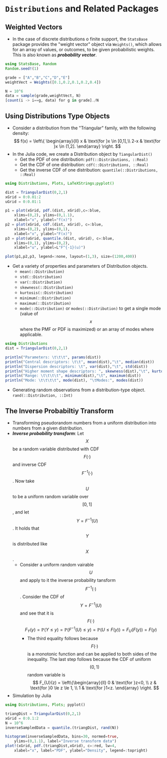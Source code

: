# `Distributions` and Related Packages
## Weighted Vectors
- In the case of discrete distributions o finite support, the `StatsBase` package provides the "weight vector" object via `Weights()`, which allows for an array of values, or outcomes, to be given probabilistic weights. This is also known as ***probability vector***.

```julia
using StatsBase, Random
Random.seed!(1)

grade = ["A","B","C","D","E"]
weightVect = Weights([0.1,0.2,0.1,0.2,0.4])

N = 10^6
data = sample(grade,weightVect, N)
[count(i -> i==g, data) for g in grade]./N
```

## Using Distributions Type Objects
- Consider a distribution from the "Triangular" family, with the following density:
$$
f(x) = \left\{
\begin{array}{ll}
x & \text{for }x \in [0,1],\\
2-x & \text{for }x \in (1,2].
\end{array}
\right.
$$
- In the Julia code, we create a Distribution object by `TiangularDist()`
  - Get the PDF of one distribution: `pdf(::Distributions, ::Real)`
  - Get the CDF of one distribution: `cdf(::Distributions, ::Real)`
  - Get the inverse CDF of one distribution: `quantile(::Distributions, ::Real)`

```julia
using Distributions, Plots, LaTeXStrings;pyplot()

dist = TriangularDist(0,2,1)
xGrid = 0:0.01:2
uGrid = 0:0.01:1

p1 = plot(xGrid, pdf.(dist, xGrid),c=:blue,
    xlims=(0,2), ylims=(0,1.1),
    xlabel="x", ylabel="f(x)")
p2 = plot(xGrid, cdf.(dist, xGrid), c=:blue,
    xlims=(0,2), ylims=(0,1),
    xlabel="x", ylabel="F(x)")
p3 = plot(uGrid, quantile.(dist, uGrid), c=:blue,
    xlims=(0,1), ylims=(0,2),
    xlabel="u", ylabel=L"F^{-1}(u)")

plot(p1,p2,p3, legend=:none, layout=(1,3), size=(1200,400))
```

- Get a variety of properties and parameters of Distribution objects.
  - `mean(::Distribution)`
  - `std(::Distribution)`
  - `var(::Distribution)`
  - `skewness(::Distribution)`
  - `kurtosis(::Distribution)`
  - `minimum(::Distribution)`
  - `maximum(::Distribution)`
  - `mode(::Distribution)` or `modes(::Distribution)` to get a single mode (value of $$x$$ where the PMF or PDF is maximized) or an array of modes where applicable.

```julia
using Distributions
dist = TriangularDist(0,2,1)

println("Parameters: \t\t\t", params(dist))
println("Central descriptors: \t\t", mean(dist),"\t", median(dist))
println("Dispersion descriptors: \t", var(dist),"\t", std(dist))
println("Higher moment shape descriptors: ", skewness(dist),"\t", kurtosis(dist))
println("Range: \t\t\t\t", minimum(dist),"\t", maximum(dist))
println("Mode: \t\t\t\t", mode(dist), "\tModes:", modes(dist))
```
- Generating random observations from a distribution-type object. `rand(::Distribution, ::Int)`

## The Inverse Probabiltiy Transform
- Transforming pseudorandom numbers from a uniform distribution into numbers from a given distribution.
- ***Inverse probability transform***: Let $$X$$ be a random variable distributed with CDF $$F(\cdot)$$ and inverse CDF $$F^{-1}(\cdot)$$. Now take $$U$$ to be a uniform random variable over $$[0,1]$$, and let $$Y = F^{-1}(U)$$. It holds that $$Y$$ is distributed like $$X$$.
  - Consider a uniform random vairable $$U$$ and apply to it the inverse probability tansform $$F^{-1}(\cdot)$$. Consider the CDF of $$Y=F^{-1}(U)$$ and see that it is $$F(\cdot)$$ 
$$
F_{Y}(y) = \mathbb{P}(Y\le y) = \mathbb{P}(F^{-1}(U)\le y) = \mathbb{P}(U\le F(y)) = F_{U}(F(y)) = F(y)
$$
    - The third equality follows because $$F(\cdot)$$ is a monotonic function and can be applied to both sides of the inequality. The last step follows because the CDF of uniform $$(0,1)$$ random variable is
$$
F_{U}(z) = \left\{\begin{array}{ll}
0 & \text{for }z<0, \\
z & \text{for }0 \le z \le 1, \\
1 & \text{for }1<z.
\end{array}
\right.
$$
- Simulation by Julia

```julia
using Distributions, Plots; pyplot()

triangDist = TriangularDist(0,2,1)
xGrid = 0:0.1:2
N = 10^6
inverseSampledData = quantile.(triangDist, rand(N))

histogram(inverseSampledData, bins=30, normed=true, 
    ylims=(0,1.1), label="Inverse transform data")
plot!(xGrid, pdf.(triangDist,xGrid), c=:red, lw=4,
    xlabel="x", label="PDF", ylabel="Density", legend=:topright)
```


